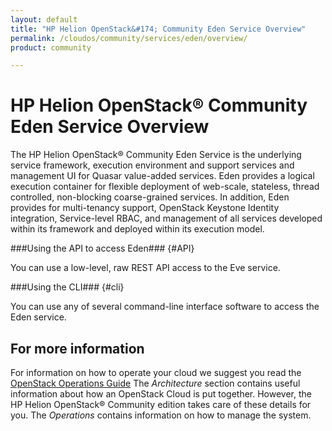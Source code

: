 ```yaml
---
layout: default
title: "HP Helion OpenStack&#174; Community Eden Service Overview"
permalink: /cloudos/community/services/eden/overview/
product: community

---
```

# HP Helion OpenStack&#174; Community Eden Service Overview #

<!-- modeled after HP Cloud Networking Getting Started (network.getting.started.md) -->

The HP Helion OpenStack&#174; Community Eden Service is the underlying service framework, execution environment and support services and management UI for Quasar value-added services. Eden provides a logical execution container for flexible deployment of web-scale, stateless, thread controlled, non-blocking coarse-grained services. In addition, Eden provides for multi-tenancy support, OpenStack Keystone Identity integration, Service-level RBAC, and management of all services developed within its framework and deployed within its execution model.	


###Using the API to access Eden### {#API}
 
You can use a low-level, raw REST API access to the Eve service.

###Using the CLI### {#cli}

You can use any of several command-line interface software to access the Eden service. 


## For more information ##

For information on how to operate your cloud we suggest you read the [OpenStack Operations Guide](http://docs.openstack.org/ops/) The *Architecture* section contains useful information about how an OpenStack Cloud is put together. However, the HP Helion OpenStack&#174; Community edition takes care of these details for you. The *Operations* contains information on how to manage the system.

<!-- hide me Also see the Help topics that are available in the Operational Dashboard and Administration Dashboard.  Website copies are available:

* [HP Cloud OS Operational Dashboard Help](/cloudos/manage/operational-dashboard/)
* [HP Cloud OS Administration Dashboard Help](/cloudos/manage/administration-dashboard/) -->